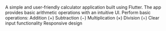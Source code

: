 A simple and user-friendly calculator application built using Flutter. The app provides basic arithmetic operations with an intuitive UI.
Perform basic operations:
Addition (+)
Subtraction (−)
Multiplication (×)
Division (÷)
Clear input functionality
Responsive design 
